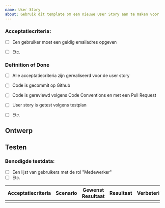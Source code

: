 ```yaml
---
name: User Story
about: Gebruik dit template om een nieuwe User Story aan te maken voor het project
---
```


### Acceptatiecriteria:
- [ ] Een gebruiker moet een geldig emailadres opgeven
- [ ] Etc.


### Definition of Done
- [ ] Alle acceptatiecriteria zijn gerealiseerd voor de user story
- [ ] Code is gecommit op Github
- [ ] Code is gereviewd volgens Code Conventions en met een Pull Request
- [ ] User story is getest volgens testplan
- [ ] Etc.


## Ontwerp

## Testen

### Benodigde testdata:
 - [ ] Een lijst van gebruikers met de rol "Medewerker"
 - [ ] Etc.

| Acceptatiecriteria | Scenario | Gewenst Resultaat | Resultaat | Verbetering |
|----------|:----------|:-------------:|------:|:----------|
| | | | | | 
